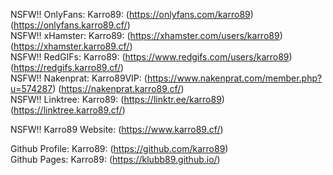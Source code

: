 NSFW!! OnlyFans: Karro89: (https://onlyfans.com/karro89) (https://onlyfans.karro89.cf/) \
NSFW!! xHamster: Karro89: (https://xhamster.com/users/karro89) (https://xhamster.karro89.cf/) \
NSFW!! RedGIFs: Karro89: (https://www.redgifs.com/users/karro89) (https://redgifs.karro89.cf/) \
NSFW!! Nakenprat: Karro89VIP: (https://www.nakenprat.com/member.php?u=574287) (https://nakenprat.karro89.cf/) \
NSFW!! Linktree: Karro89: (https://linktr.ee/karro89) (https://linktree.karro89.cf/)

NSFW!! Karro89 Website: (https://www.karro89.cf/)

Github Profile: Karro89: (https://github.com/karro89) \
Github Pages: Karro89: (https://klubb89.github.io/)
